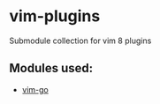 # vim-plugins
Submodule collection for vim 8 plugins

## Modules used:
- [vim-go](https://github.com/fatih/vim-go)
